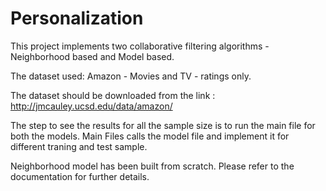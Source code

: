 # Personalization
This project implements two collaborative filtering algorithms - Neighborhood based and Model based. 

The dataset used: Amazon - Movies and TV - ratings only.


The dataset should be downloaded from the link : http://jmcauley.ucsd.edu/data/amazon/

The step to see the results for all the sample size is to run the main file for both the models. Main Files calls the model file and implement it for different traning and test sample.

Neighborhood model has been built from scratch. Please refer to the documentation for further details.
